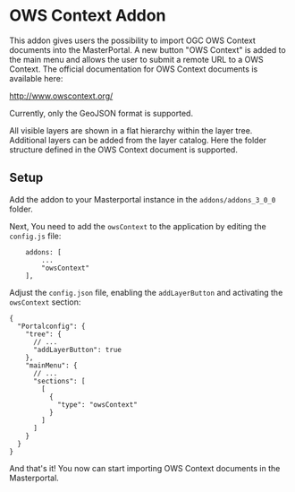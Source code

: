 # OWS Context Addon

This addon gives users the possibility to import OGC OWS Context documents into the MasterPortal. A new button "OWS Context" is added to the main menu and allows the user to submit a remote URL to a OWS Context. The official documentation for OWS Context documents is available here:

http://www.owscontext.org/

Currently, only the GeoJSON format is supported.

All visible layers are shown in a flat hierarchy within the layer tree. Additional layers can be added from the layer catalog. Here the folder structure defined in the OWS Context document is supported.

## Setup

Add the addon to your Masterportal instance in the `addons/addons_3_0_0` folder.

Next, You need to add the `owsContext` to the application by editing the `config.js` file:

```
    addons: [
        ...
        "owsContext"
    ],
```

Adjust the `config.json` file, enabling the `addLayerButton` and activating the `owsContext` section:

```
{
  "Portalconfig": {
    "tree": {
      // ...
      "addLayerButton": true
    },
    "mainMenu": {
      // ...
      "sections": [
        [
          {
            "type": "owsContext"
          }
        ]
      ]
    }
  }
}
```

And that's it! You now can start importing OWS Context documents in the Masterportal.
